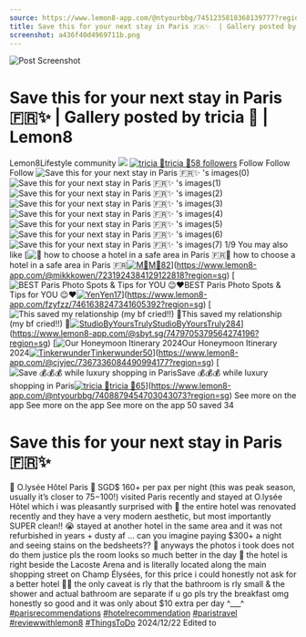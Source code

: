 ```yaml
---
source: https://www.lemon8-app.com/@ntyourbbg/7451235818368139777?region=sg
title: Save this for your next stay in Paris 🇫🇷✨  | Gallery posted by tricia 🤍 | Lemon8
screenshot: a436f40d4969711b.png
---
```



![Post Screenshot](a436f40d4969711b.png)
# Save this for your next stay in Paris 🇫🇷✨  | Gallery posted by tricia 🤍 | Lemon8
[](https://www.lemon8-app.com/feed/foryou?region=sg)
Lemon8Lifestyle community
[](https://www.lemon8-app.com/search/sug?region=sg)![](https://lemon8.onelink.me/FMQw?pid=website_direct&af_force_dp=false&af_dp=snssdk2657%3A%2F%2Farticle_detail_page%3Fgroup_id%3D7451235818368139777%26pid%3Dwebsite_direct&retargeting=true&ab_version=73512074&af_web_dp=https%3A%2F%2Fitunes.apple.com%2Fapp%2Fapple-store%2Fid1498607143%3Fpt%3D1613620%26ct%3Dinterstitialdownload%26mt%3D8&amp_extra=%7B%22seo_page_id%22%3A%22367189870889145671%22%2C%22traffic_type%22%3A%22website_direct%22%2C%22web_id%22%3A%227481733505790150152%22%2C%22enter_position%22%3A%22smart_banner%22%2C%22enter_page_id%22%3A%227451235818368139777%22%2C%22enter_page_type%22%3A%22article%22%7D)
[![tricia 🤍](https://p16-lemon8-sign-sg.tiktokcdn.com/user-avatar-alisg/47e2944255dddd63dd950c469f48c925~tplv-sdweummd6v-shrink:120:0:q75.webp?lk3s=66c60501&source=feed_user&x-expires=1744588800&x-signature=dqktwT4FLo7l6erln5FSs59L%2Feo%3D)](https://www.lemon8-app.com/@ntyourbbg?region=sg)[tricia 🤍58 followers](https://www.lemon8-app.com/@ntyourbbg?region=sg)
Follow
Follow
Follow
![Save this for your next stay in Paris 🇫🇷✨ 's images\(0\)](https://p16-lemon8-sign-sg.tiktokcdn.com/tos-alisg-v-a3e477-sg/o8BYBBAls524GEx5PbIbZoiABgAWDn4kiHvAg~tplv-sdweummd6v-wap-logo-v1:QG50eW91cmJiZw==:1080:0.webp?lk3s=66c60501&source=wap_large_logo_image&x-expires=1744588800&x-signature=8F8zv4YNP7uNL0UQgJxy12Yu054%3D)
![Save this for your next stay in Paris 🇫🇷✨ 's images\(1\)](https://p16-lemon8-sign-sg.tiktokcdn.com/tos-alisg-v-a3e477-sg/o0bixAZbR04AYgoDy5EAAsv2PBo4iHBBG4kgI~tplv-sdweummd6v-wap-logo-v1:QG50eW91cmJiZw==:1080:0.webp?lk3s=66c60501&source=wap_large_logo_image&x-expires=1744588800&x-signature=A1KwEtzntVzXmTTmhkixtWNqmJU%3D)
![Save this for your next stay in Paris 🇫🇷✨ 's images\(2\)](https://p16-lemon8-sign-sg.tiktokcdn.com/tos-alisg-v-a3e477-sg/oMmYgEBPvAGAp44DBZwAHbgk5Aobii24IsBxA~tplv-sdweummd6v-wap-logo-v1:QG50eW91cmJiZw==:1080:0.webp?lk3s=66c60501&source=wap_large_logo_image&x-expires=1744588800&x-signature=%2FFQ3Hs%2FTenXAYwHjPZ1uKeRGLFw%3D)
![Save this for your next stay in Paris 🇫🇷✨ 's images\(3\)](https://p16-lemon8-sign-sg.tiktokcdn.com/tos-alisg-v-a3e477-sg/oQHO0ADZIDEEADxef7JAQwAFzDQeVUxYj3AbgN~tplv-sdweummd6v-wap-logo-v1:QG50eW91cmJiZw==:1080:0.webp?lk3s=66c60501&source=wap_large_logo_image&x-expires=1744588800&x-signature=Ajc%2FCGUYgME3SS1HgUCMX7ctQXM%3D)
![Save this for your next stay in Paris 🇫🇷✨ 's images\(4\)](https://p16-lemon8-sign-sg.tiktokcdn.com/tos-alisg-v-a3e477-sg/oIAAZEDzODAzNxexJDE0D4e0FAYIgQfbj7HAQW~tplv-sdweummd6v-wap-logo-v1:QG50eW91cmJiZw==:1080:0.webp?lk3s=66c60501&source=wap_large_logo_image&x-expires=1744588800&x-signature=L9GhGErDYVeW43NWUw%2B5%2FzFaIak%3D)
![Save this for your next stay in Paris 🇫🇷✨ 's images\(5\)](https://p16-lemon8-sign-sg.tiktokcdn.com/tos-alisg-v-a3e477-sg/oEBAsgt4IEbq4v5sgYZiPoBkx4iDAA2PHAGBb~tplv-sdweummd6v-wap-logo-v1:QG50eW91cmJiZw==:1080:0.webp?lk3s=66c60501&source=wap_large_logo_image&x-expires=1744588800&x-signature=A4vq0yBRh7RzzxVDdi4ynDs2GrA%3D)
![Save this for your next stay in Paris 🇫🇷✨ 's images\(6\)](https://p16-lemon8-sign-sg.tiktokcdn.com/tos-alisg-v-a3e477-sg/oUBk4BAbNxbg6HAEmAii5AoZJsI4vg2BtPYDG~tplv-sdweummd6v-wap-logo-v1:QG50eW91cmJiZw==:1080:0.webp?lk3s=66c60501&source=wap_large_logo_image&x-expires=1744588800&x-signature=PGB9GEkOQieEcWWk551CQxKMPJ4%3D)
![Save this for your next stay in Paris 🇫🇷✨ 's images\(7\)](https://p16-lemon8-sign-sg.tiktokcdn.com/tos-alisg-v-a3e477-sg/oAIAPu4vbBAi45AbZHgl2BgoGkiEsxAY4BrDV~tplv-sdweummd6v-wap-logo-v1:QG50eW91cmJiZw==:1080:0.webp?lk3s=66c60501&source=wap_large_logo_image&x-expires=1744588800&x-signature=C02NmDAdoAuHV3Pe8It7Y7jxgm8%3D)
1/9
You may also like
[![🥐 how to choose a hotel in a safe area in Paris 🇫🇷](https://p16-lemon8-sign-sg.tiktokcdn.com/tos-alisg-v-a3e477-sg/ecbc3a88a46246e498f55c4b08c10a09~tplv-sdweummd6v-shrink:640:0:q50.webp?lk3s=66c60501&source=seo_middle_feed_list&x-expires=1773532800&x-signature=06uyOOsksEt6usB3OWVmcyAVKqk%3D)🥐 how to choose a hotel in a safe area in Paris 🇫🇷[![M🐹](https://p16-lemon8-sign-sg.tiktokcdn.com/user-avatar-alisg/22841b927145faaa47200d610badc62f~tplv-sdweummd6v-shrink:120:0:q75.jpeg?lk3s=66c60501&source=feed_user&x-expires=1744588800&x-signature=agmEW1sci7ATer6HhcTuUIuKcFU%3D)M🐹82](https://www.lemon8-app.com/@mikkkowen?region=sg)](https://www.lemon8-app.com/@mikkkowen/7231924384129122818?region=sg)
[![BEST Paris Photo Spots & Tips for YOU 😉♥️](https://p16-lemon8-sign-sg.tiktokcdn.com/tos-alisg-v-a3e477-sg/ooP4eANi2QqfjkCBEgAoVIAxEEqzi2BqiqlBiC~tplv-sdweummd6v-shrink:640:0:q50.webp?lk3s=66c60501&source=seo_middle_feed_list&x-expires=1773532800&x-signature=NeAzg6Z4EoLeTXCfZwhHfMr%2Bhy0%3D)BEST Paris Photo Spots & Tips for YOU 😉♥️[![Yen](https://p16-lemon8-sign-sg.tiktokcdn.com/user-avatar-alisg/3575f5ed3dfdd7b3dd02fde0340ae9d8~tplv-sdweummd6v-shrink:120:0:q75.jpeg?lk3s=66c60501&source=feed_user&x-expires=1744588800&x-signature=ZJTRQBME4o6m3bma%2BX8HeJfxtPI%3D)Yen17](https://www.lemon8-app.com/fzyfzz?region=sg)](https://www.lemon8-app.com/fzyfzz/7461638247341605392?region=sg)
[![This saved my relationship \(my bf cried!!\) 🥲](https://p16-lemon8-sign-sg.tiktokcdn.com/tos-alisg-v-a3e477-sg/oQE96GFzaIDeDzAEOQAgfdEEnaQYtOpBUAwUhC~tplv-sdweummd6v-shrink:640:0:q50.webp?lk3s=66c60501&source=seo_middle_feed_list&x-expires=1773532800&x-signature=mReg55NKbN7FbVfXxG2cLoWkQRo%3D)This saved my relationship (my bf cried!!) 🥲[![StudioByYoursTruly](https://p16-lemon8-sign-sg.tiktokcdn.com/user-avatar-alisg/99835d8c87a9484f18f3194d6644524c~tplv-sdweummd6v-shrink:120:0:q75.jpeg?lk3s=66c60501&source=feed_user&x-expires=1744588800&x-signature=Je8aq%2BuJyucqYGs3AJyR8WzWk%2Fw%3D)StudioByYoursTruly284](https://www.lemon8-app.com/@sbyt.sg?region=sg)](https://www.lemon8-app.com/@sbyt.sg/7479705379564274196?region=sg)
[![Our Honeymoon Itinerary 2024](https://p16-lemon8-sign-sg.tiktokcdn.com/tos-alisg-v-a3e477-sg/oUsOAGPIQALBGMZe2Ai8DAYeEB2RfTJ8IQeJAw~tplv-sdweummd6v-shrink:640:0:q50.webp?lk3s=66c60501&source=seo_middle_feed_list&x-expires=1773532800&x-signature=dzPFY%2B1OctCHCAQHpLKDm4H%2BtF0%3D)Our Honeymoon Itinerary 2024[![Tinkerwunder](https://p16-lemon8-sign-sg.tiktokcdn.com/user-avatar-alisg/9045c137b081e08f83efae59b86a88c5~tplv-sdweummd6v-shrink:120:0:q75.jpeg?lk3s=66c60501&source=feed_user&x-expires=1744588800&x-signature=EEWruftxhIPp7jXFfGrSE3C2YnY%3D)Tinkerwunder50](https://www.lemon8-app.com/@cjyjec?region=sg)](https://www.lemon8-app.com/@cjyjec/7367336084490994177?region=sg)
[![Save 💰💰💰 while luxury shopping in Paris](https://p16-lemon8-sign-sg.tiktokcdn.com/tos-alisg-v-a3e477-sg/oIDB90DQFALE0nRuAtsxECv9K3eEIQAfgmZUsE~tplv-sdweummd6v-shrink:640:0:q50.webp?lk3s=66c60501&source=seo_middle_feed_list&x-expires=1773532800&x-signature=T0dikosdAdN00UiWZCFW0hemcqk%3D)Save 💰💰💰 while luxury shopping in Paris[![tricia 🤍](https://p16-lemon8-sign-sg.tiktokcdn.com/user-avatar-alisg/47e2944255dddd63dd950c469f48c925~tplv-sdweummd6v-shrink:120:0:q75.jpeg?lk3s=66c60501&source=feed_user&x-expires=1744588800&x-signature=%2Bs42YDM4R2sfGAplzKTE3whwq7s%3D)tricia 🤍65](https://www.lemon8-app.com/@ntyourbbg?region=sg)](https://www.lemon8-app.com/@ntyourbbg/7408879454703043073?region=sg)
See more on the app
See more on the app
See more on the app
50 saved
34
# Save this for your next stay in Paris 🇫🇷✨ 
📍 O.lysée Hôtel Paris
💸 SGD$ 160+ per pax per night (this was peak season, usually it’s closer to $75-$100!)
visited Paris recently and stayed at O.lysée Hôtel which i was pleasantly surprised with 🤭 the entire hotel was renovated recently and they have a very modern aesthetic, but most importantly SUPER clean!! 😭 stayed at another hotel in the same area and it was not refurbished in years + dusty af … can you imagine paying $300+ a night and seeing stains on the bedsheets?? 🫠
anyways the photos i took does not do them justice pls the room looks so much better in the day 🩷 the hotel is right beside the Lacoste Arena and is literally located along the main shopping street on Champ Élysées, for this price i could honestly not ask for a better hotel 🫶🏻
the only caveat is rly that the bathroom is rly small & the shower and actual bathroom are separate
if u go pls try the breakfast omg honestly so good and it was only about $10 extra per day ^___^
[#parisrecommendations](https://www.lemon8-app.com/topic/7250774601645473798?region=sg) [#hotelrecommendation](https://www.lemon8-app.com/topic/7159707056659480581?region=sg) [#paristravel](https://www.lemon8-app.com/topic/7209352672976666630?region=sg) [#reviewwithlemon8](https://www.lemon8-app.com/topic/7249352278569107462?region=sg)
[#ThingsToDo](https://www.lemon8-app.com/topic/7111701935669395457?region=sg)
2024/12/22 Edited to
#